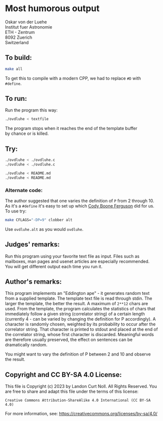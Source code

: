 # Most humorous output

Oskar von der Luehe\
Institut fuer Astronomie\
ETH - Zentrum\
8092 Zuerich\
Switzerland

## To build:

```sh
make all
```

To get this to compile with a modern CPP, we had to replace `#D` with `#define`.

## To run:

Run the program this way:

```sh
./ovdluhe < textfile
```

The program stops when it reaches the end of the template buffer\
by chance or is killed.

## Try:

```sh
./ovdluhe < ./ovdluhe.c
./ovdluhe < ./ovdluhe.c

./ovdluhe < README.md
./ovdluhe < README.md
```

### Alternate code:

The author suggested that one varies the definition of `P` from 2 through 10. As
it's a `#define` it's easy to set up which [Cody Boone
Ferguson](/winners.html#Cody_Boone_Ferguson) did for us. To use try:

```sh
make CFLAGS="-DP=9" clobber alt
```

Use `ovdluhe.alt` as you would `ovdluhe`.

## Judges' remarks:

Run this program using your favorite text file as input.  Files
such as mailboxes, man pages and usenet articles are especially
recommended.  You will get different output each time you run it.



## Author's remarks:

This program implements an "Eddington ape" - it generates
random text from a supplied template.  The template text file
is read through stdin.  The larger the template, the better the
result.  A maximum of `2**12` chars are used. From the template,
the program calculates the statistics of chars that immediately
follow a given string (correlator string) of a certain length
(currently 4 - can be varied by changing the definition for P
accordingly).  A character is randomly chosen, weighted by its
probability to occur after the correlator string.  That
character is printed to stdout and placed at the end of the
correlator string, whose first character is discarded.
Meaningful words are therefore usually preserved, the effect on
sentences can be dramatically random.

You might want to vary the definition of P between 2 and 10 and
observe the result.

## Copyright and CC BY-SA 4.0 License:

This file is Copyright (c) 2023 by Landon Curt Noll.  All Rights Reserved.
You are free to share and adapt this file under the terms of this license:

    Creative Commons Attribution-ShareAlike 4.0 International (CC BY-SA 4.0)

For more information, see: https://creativecommons.org/licenses/by-sa/4.0/
